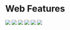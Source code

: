 # Web Features

![](https://github.com/ivantusek/Zend-PHP-Certification/blob/master/strings_1/questions/001.jpg)
![](https://github.com/ivantusek/Zend-PHP-Certification/blob/master/strings_1/questions/002.jpg)
![](https://github.com/ivantusek/Zend-PHP-Certification/blob/master/strings_1/questions/003.jpg)
![](https://github.com/ivantusek/Zend-PHP-Certification/blob/master/strings_1/questions/004.jpg)
![](https://github.com/ivantusek/Zend-PHP-Certification/blob/master/strings_1/questions/005.jpg)
![](https://github.com/ivantusek/Zend-PHP-Certification/blob/master/strings_1/questions/006.jpg)






